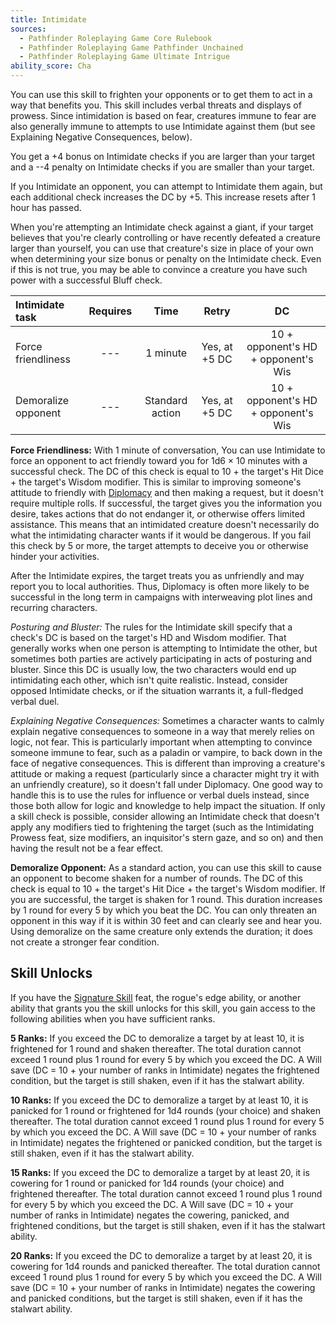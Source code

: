 ```yaml
---
title: Intimidate
sources:
  - Pathfinder Roleplaying Game Core Rulebook
  - Pathfinder Roleplaying Game Pathfinder Unchained
  - Pathfinder Roleplaying Game Ultimate Intrigue
ability_score: Cha
---
```


You can use this skill to frighten your opponents or to get them to act in a way that benefits you. This skill includes verbal threats and displays of prowess. Since intimidation is based on fear, creatures immune to fear are also generally immune to attempts to use Intimidate against them (but see Explaining Negative Consequences, below).

You get a +4 bonus on Intimidate checks if you are larger than your target and a --4 penalty on Intimidate checks if you are smaller than your target.

If you Intimidate an opponent, you can attempt to Intimidate them again, but each additional check increases the DC by +5. This increase resets after 1 hour has passed.

When you're attempting an Intimidate check against a giant, if your target believes that you're clearly controlling or have recently defeated a creature larger than yourself, you can use that creature's size in place of your own when determining your size bonus or penalty on the Intimidate check. Even if this is not true, you may be able to convince a creature you have such power with a successful Bluff check.

| Intimidate task     | Requires |      Time       |     Retry     |                 DC                  |
|:--------------------|:--------:|:---------------:|:-------------:|:-----------------------------------:|
| Force friendliness  |   ---    |    1 minute     | Yes, at +5 DC | 10 + opponent's HD + opponent's Wis |
| Demoralize opponent |   ---    | Standard action | Yes, at +5 DC | 10 + opponent's HD + opponent's Wis |

**Force Friendliness:** With 1 minute of conversation, You can use Intimidate to force an opponent to act friendly toward you for 1d6 × 10 minutes with a successful check. The DC of this check is equal to 10 + the target's Hit Dice + the target's Wisdom modifier. This is similar to improving someone's attitude to friendly with [Diplomacy](/skills/diplomacy/) and then making a request, but it doesn't require multiple rolls. If successful, the target gives you the information you desire, takes actions that do not endanger it, or otherwise offers limited assistance. This means that an intimidated creature doesn't necessarily do what the intimidating character wants if it would be dangerous. If you fail this check by 5 or more, the target attempts to deceive you or otherwise hinder your activities.

After the Intimidate expires, the target treats you as unfriendly and may report you to local authorities. Thus, Diplomacy is often more likely to be successful in the long term in campaigns with interweaving plot lines and recurring characters.

*Posturing and Bluster:* The rules for the Intimidate skill specify that a check's DC is based on the target's HD and Wisdom modifier. That generally works when one person is attempting to Intimidate the other, but sometimes both parties are actively participating in acts of posturing and bluster. Since this DC is usually low, the two characters would end up intimidating each other, which isn't quite realistic. Instead, consider opposed Intimidate checks, or if the situation warrants it, a full-fledged verbal duel.

*Explaining Negative Consequences:* Sometimes a character wants to calmly explain negative consequences to someone in a way that merely relies on logic, not fear. This is particularly important when attempting to convince someone immune to fear, such as a paladin or vampire, to back down in the face of negative consequences. This is different than improving a creature's attitude or making a request (particularly since a character might try it with an unfriendly creature), so it doesn't fall under Diplomacy. One good way to handle this is to use the rules for influence or verbal duels instead, since those both allow for logic and knowledge to help impact the situation. If only a skill check is possible, consider allowing an Intimidate check that doesn't apply any modifiers tied to frightening the target (such as the Intimidating Prowess feat, size modifiers, an inquisitor's stern gaze, and so on) and then having the result not be a fear effect.

**Demoralize Opponent:** As a standard action, you can use this skill to cause an opponent to become shaken for a number of rounds. The DC of this check is equal to 10 + the target's Hit Dice + the target's Wisdom modifier. If you are successful, the target is shaken for 1 round. This duration increases by 1 round for every 5 by which you beat the DC. You can only threaten an opponent in this way if it is within 30 feet and can clearly see and hear you. Using demoralize on the same creature only extends the duration; it does not create a stronger fear condition.

## Skill Unlocks

If you have the [Signature Skill](/feats/signature-skill/) feat, the rogue's edge ability, or another ability that grants you the skill unlocks for this skill, you gain access to the following abilities when you have sufficient ranks.

**5 Ranks:** If you exceed the DC to demoralize a target by at least 10, it is frightened for 1 round and shaken thereafter. The total duration cannot exceed 1 round plus 1 round for every 5 by which you exceed the DC. A Will save (DC = 10 + your number of ranks in Intimidate) negates the frightened condition, but the target is still shaken, even if it has the stalwart ability.

**10 Ranks:** If you exceed the DC to demoralize a target by at least 10, it is panicked for 1 round or frightened for 1d4 rounds (your choice) and shaken thereafter. The total duration cannot exceed 1 round plus 1 round for every 5 by which you exceed the DC. A Will save (DC = 10 + your number of ranks in Intimidate) negates the frightened or panicked condition, but the target is still shaken, even if it has the stalwart ability.

**15 Ranks:** If you exceed the DC to demoralize a target by at least 20, it is cowering for 1 round or panicked for 1d4 rounds (your choice) and frightened thereafter. The total duration cannot exceed 1 round plus 1 round for every 5 by which you exceed the DC. A Will save (DC = 10 + your number of ranks in Intimidate) negates the cowering, panicked, and frightened conditions, but the target is still shaken, even if it has the stalwart ability.

**20 Ranks:** If you exceed the DC to demoralize a target by at least 20, it is cowering for 1d4 rounds and panicked thereafter. The total duration cannot exceed 1 round plus 1 round for every 5 by which you exceed the DC. A Will save (DC = 10 + your number of ranks in Intimidate) negates the cowering and panicked conditions, but the target is still shaken, even if it has the stalwart ability.

